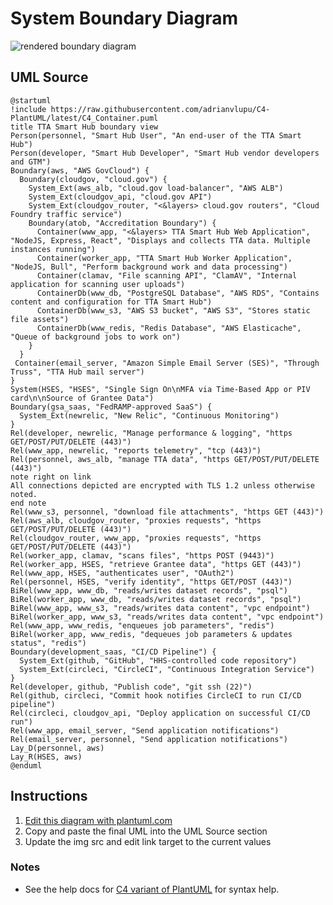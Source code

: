System Boundary Diagram
=======================

![rendered boundary diagram](http://www.plantuml.com/plantuml/svg/dLP1Rnkz4RtxLqnz26JWiuKwkRGeYiYMuhYm6yMh99S01iKThLXpoGrdA4Kjyj_BeLPhhHH_27AmnIKvRzvmPXxvbbW5ZhKz-OjnsiOIOSdSqD-7mw3M5vNXPPn7mg2zOtHyeNqzL6KmogriREBm-itvr2h7d-xlXbOn4gUfnsllM1c7uQ8HR3Pi4MQp4HIr2WplunpcFhfIXGsi3AvFfXZ8kq6JVnpQF-3qUUidmd2QPaOEq9NdGWVy0dXvW7bwjiCfSONM9xGUpdWtUzgRNYLG7w2p8L2kX9lPVSAxQbaEr9g4mPS2RlpgslfOdfx1_qwWYtI0jJBsaJ2iijjHhVxh7HIcRYp2H1QXo8imA2R5cN2OBOEFrH9c8HB9X8GZbFBkBLGY0T3HqEAvygkqDmylqdXB102A3J7MZvFlB7GVbPtlRmFhLNa-LrOvdM3RQ4PtL-AXPzrvULIDwK6CfhT_iZluo3dsVxooQeE1_WdFfjl576K-FdWdCOKDS52BXT4vNAEnnNy-UFPpuQfrmDAmOkDTjzg53dk9MA_NYNZJuz6llIyuXr7JMACpd73wjo_nNyKVCFdU1AIKwmTKccLbRAX9CDkgqDvQr4mPi5IiBk0-MZQIO-E8vMm9GdJEk4f2EUJcmnE6bju1gRpq4g-hQAryJp4iVAXXhlHJ5UGOG325NEO3JV0QYNxkNbjLAocUTyOYa5QPPqvhpekgHvzbTEiOWrCMr3CRI7wVJN8JnaPgYeuTZUSv2-LS67lYAc3nyGx6YjLS4UwAxs5SoB0r8sX5fZrfjp1L39tlVWvVz4clM_3YDSoZVa8-xIPotxCFI41IIHeMSWwA2FdbAAJkfFaVvFSeXebLb92KNkQfZn4ZWb_i9-W_Vax0Vfiexrf7FqxaxyV9jfC6xvCe97lvoJIDgon2OIe77znNT_zk12kZO6PgFBzIXALK2lW0qzlFe5KelwPTXOz1P_StGJb6p7JtTQmYzKXAaTG0bW-Z--cvQfhWLmcmKAh87TLhRuVhWDPeAKPSmuECTrapBlf8SE-TOHzopQM8qfPz1Tu3k5TELGZDjeYbMU0LM5zLoLGmyzq3DvFPSFgXIFy-pORZoTraDe71cpUlpnAwOBSDtaCEsFZ018mMQ-Im4JZMJSzmxtfv5iWwS-eQ-jTeECy8mLHB1k_06lTqCh8MjA1hgLY24XkZ6KjG0G6T3fj6ljQ6a-3V5V3NYqk8pY8HU5vYM1j24DpouWHTcOV2kglg_Sknz6idlTSMCBFIoneTKuz-B_WkucEzReB_RaIty5j4OlhrL1nXTRdvVT2UI7QA9Sf3ETmz9461mTzUi6rRAY07WoliUk8epOVLrJDNaPVefCKPAUkUs7uOfUdBmxhgZ5OOp683fXHBtXp7thcyCZsddMm6L2KDry68Ls5Co11G-r2Im3NqpNRcNTI_Yz0d8DLsRBwJPx5TDHhGbOqtZWzP_3xC8P5EUj5z4rqbaL9eL50rxXuJUSi1XME04dyA0AyWDebKUo747cAdcQsMIN_jjFFwTdWzXgbfq1g7nwAP7ywIX1l3Sbk9ihylpYNquAr5kTzA154jCkpb9TC7q2PeYzg8hpoylZqGNRcZg_PwBBgtqv7wTaocSMuDBRDZWKeBGEbxS7dPbdx7Uj-vhsl3iFJ-IHJ9BAIbTuo0FOJeO7iQJNSQ6UmPvE0vESR6-atlQU4TKDGQYHRHRk44-B0a3fxO1Rgo1vC9jX_K6lTjkaxz5VCxjNaS7rmQszc7V5st4syJJgpj_m40)

UML Source
----------

```
@startuml
!include https://raw.githubusercontent.com/adrianvlupu/C4-PlantUML/latest/C4_Container.puml
title TTA Smart Hub boundary view
Person(personnel, "Smart Hub User", "An end-user of the TTA Smart Hub")
Person(developer, "Smart Hub Developer", "Smart Hub vendor developers and GTM")
Boundary(aws, "AWS GovCloud") {
  Boundary(cloudgov, "cloud.gov") {
    System_Ext(aws_alb, "cloud.gov load-balancer", "AWS ALB")
    System_Ext(cloudgov_api, "cloud.gov API")
    System_Ext(cloudgov_router, "<&layers> cloud.gov routers", "Cloud Foundry traffic service")
    Boundary(atob, "Accreditation Boundary") {
      Container(www_app, "<&layers> TTA Smart Hub Web Application", "NodeJS, Express, React", "Displays and collects TTA data. Multiple instances running")
      Container(worker_app, "TTA Smart Hub Worker Application", "NodeJS, Bull", "Perform background work and data processing")
      Container(clamav, "File scanning API", "ClamAV", "Internal application for scanning user uploads")
      ContainerDb(www_db, "PostgreSQL Database", "AWS RDS", "Contains content and configuration for TTA Smart Hub")
      ContainerDb(www_s3, "AWS S3 bucket", "AWS S3", "Stores static file assets")
      ContainerDb(www_redis, "Redis Database", "AWS Elasticache", "Queue of background jobs to work on")
    }
  }
 Container(email_server, "Amazon Simple Email Server (SES)", "Through Truss", "TTA Hub mail server")
}
System(HSES, "HSES", "Single Sign On\nMFA via Time-Based App or PIV card\n\nSource of Grantee Data")
Boundary(gsa_saas, "FedRAMP-approved SaaS") {
  System_Ext(newrelic, "New Relic", "Continuous Monitoring")
}
Rel(developer, newrelic, "Manage performance & logging", "https GET/POST/PUT/DELETE (443)")
Rel(www_app, newrelic, "reports telemetry", "tcp (443)")
Rel(personnel, aws_alb, "manage TTA data", "https GET/POST/PUT/DELETE (443)")
note right on link
All connections depicted are encrypted with TLS 1.2 unless otherwise noted.
end note
Rel(www_s3, personnel, "download file attachments", "https GET (443)")
Rel(aws_alb, cloudgov_router, "proxies requests", "https GET/POST/PUT/DELETE (443)")
Rel(cloudgov_router, www_app, "proxies requests", "https GET/POST/PUT/DELETE (443)")
Rel(worker_app, clamav, "scans files", "https POST (9443)")
Rel(worker_app, HSES, "retrieve Grantee data", "https GET (443)")
Rel(www_app, HSES, "authenticates user", "OAuth2")
Rel(personnel, HSES, "verify identity", "https GET/POST (443)")
BiRel(www_app, www_db, "reads/writes dataset records", "psql")
BiRel(worker_app, www_db, "reads/writes dataset records", "psql")
BiRel(www_app, www_s3, "reads/writes data content", "vpc endpoint")
BiRel(worker_app, www_s3, "reads/writes data content", "vpc endpoint")
Rel(www_app, www_redis, "enqueues job parameters", "redis")
BiRel(worker_app, www_redis, "dequeues job parameters & updates status", "redis")
Boundary(development_saas, "CI/CD Pipeline") {
  System_Ext(github, "GitHub", "HHS-controlled code repository")
  System_Ext(circleci, "CircleCI", "Continuous Integration Service")
}
Rel(developer, github, "Publish code", "git ssh (22)")
Rel(github, circleci, "Commit hook notifies CircleCI to run CI/CD pipeline")
Rel(circleci, cloudgov_api, "Deploy application on successful CI/CD run")
Rel(www_app, email_server, "Send application notifications")
Rel(email_server, personnel, "Send application notifications")
Lay_D(personnel, aws)
Lay_R(HSES, aws)
@enduml
```

Instructions
------------

1. [Edit this diagram with plantuml.com](http://www.plantuml.com/plantuml/umla/dLRVRnk_3N_FNy7beN20Rs8ixSk6OQWJksc6P7LpRljI891rz5cBJhgAb5rlwFy-KJvVV7RpHL6WZNKI-U67uW_gBR4A76jxyXVZj8qbmfAveRyFXq6jBoh3opYFX45xn-ZuGljwgCfWb5lPsCJXzPlpgLMEFztV3QrY94vRZzT9MXc7uQ8HR3Pi4MQp4HIr2WplunpcFhfIXGsi3AvFfXZ8kq6JVnpQF-3qMVGJOJXDEoC7wCfpeGD-0Rmym3mzs-6Kk4Bh4reFPxpRFUrjhnAe3z3f42XNmitiFk5TjIm7Qat2u4i1DtvrRNqiJy_WVoS0dOIMpSglabXUNgHrAmDGR8YnVfnyPq5wL7Q-BmRMg_9yhgnoEhFBXaPtLub1NxkpygWQquCOJM__H3huoFas_l7AgWq6-YSygsuFIUncp-2T-1Gsm44j5aO3OLWPZIt-yvsmdmjNhGEMXXKRxxhJpdM0BXi6w_Kw4MzwFFffyGNdC6eQQtI64qx_zYN-g_W39j-RW9J2y81AivoC3JK9PXimxQr5pPG1IyNg0kwZPTDO1EE8vMu9GdJEk4fSEUJcmnE6bju1gNpq4g-hQAryJp4iVAXXhlHJ5UGQG30pEU43JV0QYNvkNbjLAqcUTyOYa5QPPmvhZekgHvzbTUiOWrCMr3CRI7QVLN9zn4PoYeuDZUSv2kLS67lYAc3nyGx6YjLS4UwIxs5SoB9L8sZhlxrfjp1L39tjVWnVj4clM_3YDSoZVa8-xJPoIR8FI42IIHeMSW-A2FbbBoJlf2uVvFV8XubLb92KNkQjZn4ZWb_i1-W_Vax0VXiexrf3Fqxa_rvmi5R6FaePO13mMltNEoXCBSaraKCeyY4CYabn9jPcosIXMi8iHABJDgKacRBq5YgP-t6oBTV1-wIOfEGdtuLnbSLaedBmmNrrz-z6i38APgR6yoj5M4ewWWymlVqCMeNoQv8gV0mw-tWJb6F4V2VxVQmYzKXAaIGQbW-Z--cvQfhWLmcmKAh8PTlh8GxN0QtHal6uXWTPxrB3kEWZmRrtXdr8bBD7IMI_0-y1t2kdAeHcMobIaV0AhA-gf2gOUVR0pMGsd7ueqfzFi-5uSZUPJM3mvithiuGks6qNwI47R7nW0aQBDNBO21phfgUuDrwUkt2TENLTuzTeECy8mLHB1k_06lTqCh8MjA1hAGk24XkZ6KjG0G6T3fj6ljQ6KrBS5V3NYqk8pY8HU5vYM1j24DpouWHTcPV2kYkT_U5O-hMJ0c-hX3abUOsEgKU_vtpdyV5GQ8B_RgGvuhU8nFJheJZ2wcBp-w2zJjorHMblbDtTGn8K6Fpj1Tssf09oCBZ2hYQEmdoONJrr5Nc9Jle88q5ito8VHcdxyZYlMgKL1hFOW2b5apV7ldSchqpFQDUR0wgIXkjWnAem9cG8g7qeIU0Q-cOxzSxhtqNe4v1iErRVpG3HNJKQq9MDDuwFMVmkp26Hhh-ZIpaKaQHVGwE2gd7tOiaYXnIE04hyAG2yWjWaKktKYJt4hcUslKpgQzSxhs-7rsEOcWQjSNZSDBSFvoHuOrX6edJszyMvk1wyjIX3j4IGhaM6lJoN-W3Q16rH6x6LbzUt1qrN7W9LEuEBxe5sr7qx9jCujuQMsR10fGEWz3sul6nJlsEzRzpNjM5OUlya7SaifAHtZ80zXEXWUnjDTniPx1dauCqwniRwJU_zalvHr1g95j6sS0duC2KEnd21hkp1P8Bj1xNAVPskKdz5_Kvj7iS7GsEx-z2EwxpnDk74sluV)
1. Copy and paste the final UML into the UML Source section
1. Update the img src and edit link target to the current values

### Notes

* See the help docs for [C4 variant of PlantUML](https://github.com/RicardoNiepel/C4-PlantUML) for syntax help.
